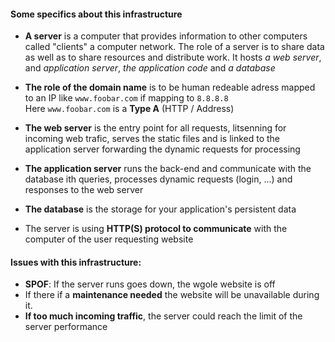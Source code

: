#### Some specifics about this infrastructure
- **A server** is a computer that provides information to other computers called "clients" a computer network. The role of a server is to share data as well as to share resources and distribute work. It hosts *a web server*, and *application server*, *the application code* and *a database*

- **The role of the domain name** is to be human redeable adress mapped to an IP like `www.foobar.com` if mapping to `8.8.8.8`<br>
Here `www.foobar.com` is a **Type A** (HTTP / Address)

- **The web server** is the entry point for all requests, litsenning for incoming web trafic, serves the static files and is linked to the application server forwarding the dynamic requests for processing

- **The application server** runs the back-end and communicate with the database ith queries, processes dynamic requests (login, ...) and responses to the web server

- **The database** is the storage for your application's persistent data

- The server is using **HTTP(S) protocol to communicate** with the computer of the user requesting website


#### Issues with this infrastructure:
 - **SPOF**: If the server runs goes down, the wgole website is off
 - If there if a **maintenance needed** the website will be unavailable during it.
 - **If too much incoming traffic**, the server could reach the limit of the server performance
